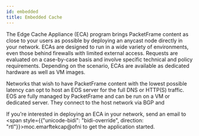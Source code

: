 ```yaml
---
id: embedded
title: Embedded Cache
---
```


The Edge Cache Appliance (ECA) program brings PacketFrame content as close to your users as possible by deploying an anycast node directly in your network.
ECAs are designed to run in a wide variety of environments, even those behind firewalls with limited external access. Requests are evaluated on a case-by-case basis and involve specific technical and policy requirements. Depending on the scenario, ECAs are available as dedicated hardware as well as VM images.

Networks that wish to have PacketFrame content with the lowest possible latency can opt to host an EOS server for the full DNS or HTTP(S) traffic. EOS are fully managed by PacketFrame and can be run on a VM or dedicated server. They connect to the host network via BGP and 

If you're interested in deploying an ECA in your network, send an email to <span style={{"unicode-bidi": "bidi-override", direction: "rtl"}}>moc.emarftekcap@ofni</span> to get the application started.   

